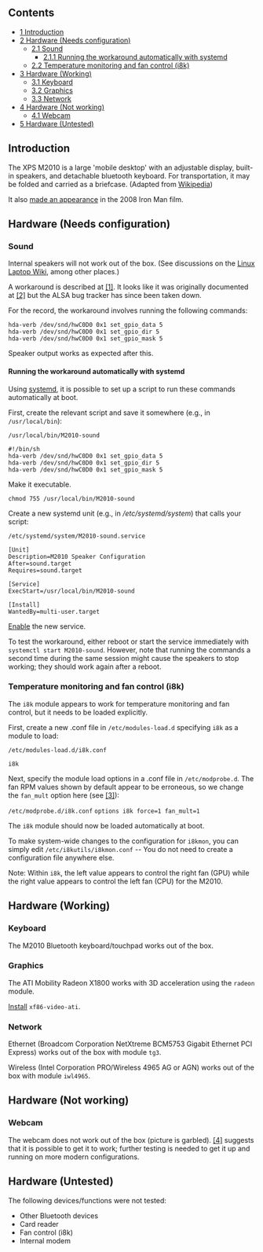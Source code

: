 ## Contents

*   [1 Introduction](#Introduction)
*   [2 Hardware (Needs configuration)](#Hardware_.28Needs_configuration.29)
    *   [2.1 Sound](#Sound)
        *   [2.1.1 Running the workaround automatically with systemd](#Running_the_workaround_automatically_with_systemd)
    *   [2.2 Temperature monitoring and fan control (i8k)](#Temperature_monitoring_and_fan_control_.28i8k.29)
*   [3 Hardware (Working)](#Hardware_.28Working.29)
    *   [3.1 Keyboard](#Keyboard)
    *   [3.2 Graphics](#Graphics)
    *   [3.3 Network](#Network)
*   [4 Hardware (Not working)](#Hardware_.28Not_working.29)
    *   [4.1 Webcam](#Webcam)
*   [5 Hardware (Untested)](#Hardware_.28Untested.29)

## Introduction

The XPS M2010 is a large 'mobile desktop' with an adjustable display, built-in speakers, and detachable bluetooth keyboard. For transportation, it may be folded and carried as a briefcase. (Adapted from [Wikipedia](https://en.wikipedia.org/wiki/Dell_XPS#XPS_M2010 "wikipedia:Dell XPS"))

It also [made an appearance](http://www.starringthecomputer.com/appearance.html?f=647&c=324) in the 2008 Iron Man film.

## Hardware (Needs configuration)

### Sound

Internal speakers will not work out of the box. (See discussions on the [Linux Laptop Wiki](http://www.linlap.com/dell_xps_m2010), among other places.)

A workaround is described at [[1]](https://answers.yahoo.com/question/index?qid=20110813164454AAyeJJ5). It looks like it was originally documented at [[2]](https://bugtrack.alsa-project.org/alsa-bug/view.php?id=3403) but the ALSA bug tracker has since been taken down.

For the record, the workaround involves running the following commands:

```
hda-verb /dev/snd/hwC0D0 0x1 set_gpio_data 5
hda-verb /dev/snd/hwC0D0 0x1 set_gpio_dir 5
hda-verb /dev/snd/hwC0D0 0x1 set_gpio_mask 5

```

Speaker output works as expected after this.

#### Running the workaround automatically with systemd

Using [systemd](/index.php/Systemd "Systemd"), it is possible to set up a script to run these commands automatically at boot.

First, create the relevant script and save it somewhere (e.g., in `/usr/local/bin`):

 `/usr/local/bin/M2010-sound` 
```
#!/bin/sh
hda-verb /dev/snd/hwC0D0 0x1 set_gpio_data 5
hda-verb /dev/snd/hwC0D0 0x1 set_gpio_dir 5
hda-verb /dev/snd/hwC0D0 0x1 set_gpio_mask 5

```

Make it executable.

```
chmod 755 /usr/local/bin/M2010-sound

```

Create a new systemd unit (e.g., in */etc/systemd/system*) that calls your script:

 `/etc/systemd/system/M2010-sound.service` 
```
[Unit]
Description=M2010 Speaker Configuration
After=sound.target
Requires=sound.target

[Service]
ExecStart=/usr/local/bin/M2010-sound

[Install]
WantedBy=multi-user.target
```

[Enable](/index.php/Enable "Enable") the new service.

To test the workaround, either reboot or start the service immediately with `systemctl start M2010-sound`. However, note that running the commands a second time during the same session might cause the speakers to stop working; they should work again after a reboot.

### Temperature monitoring and fan control (i8k)

The `i8k` module appears to work for temperature monitoring and fan control, but it needs to be loaded explicitly.

First, create a new .conf file in `/etc/modules-load.d` specifying `i8k` as a module to load:

 `/etc/modules-load.d/i8k.conf` 
```
i8k

```

Next, specify the module load options in a .conf file in `/etc/modprobe.d`. The fan RPM values shown by default appear to be erroneous, so we change the `fan_mult` option here (see [[3]](https://bugs.launchpad.net/ubuntu/+source/sensors-applet/+bug/200449)):

 `/etc/modprobe.d/i8k.conf`  `options i8k force=1 fan_mult=1` 

The `i8k` module should now be loaded automatically at boot.

To make system-wide changes to the configuration for `i8kmon`, you can simply edit `/etc/i8kutils/i8kmon.conf` -- You do not need to create a configuration file anywhere else.

Note: Within `i8k`, the left value appears to control the right fan (GPU) while the right value appears to control the left fan (CPU) for the M2010.

## Hardware (Working)

### Keyboard

The M2010 Bluetooth keyboard/touchpad works out of the box.

### Graphics

The ATI Mobility Radeon X1800 works with 3D acceleration using the `radeon` module.

[Install](/index.php/Install "Install") `xf86-video-ati`.

### Network

Ethernet (Broadcom Corporation NetXtreme BCM5753 Gigabit Ethernet PCI Express) works out of the box with module `tg3`.

Wireless (Intel Corporation PRO/Wireless 4965 AG or AGN) works out of the box with module `iwl4965`.

## Hardware (Not working)

### Webcam

The webcam does not work out of the box (picture is garbled). [[4]](http://en.community.dell.com/support-forums/software-os/f/3525/t/18800012) suggests that it is possible to get it to work; further testing is needed to get it up and running on more modern configurations.

## Hardware (Untested)

The following devices/functions were not tested:

*   Other Bluetooth devices
*   Card reader
*   Fan control (i8k)
*   Internal modem